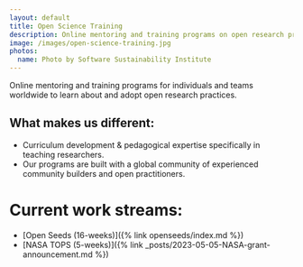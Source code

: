 ```yaml
---
layout: default
title: Open Science Training
description: Online mentoring and training programs on open research practices.
image: /images/open-science-training.jpg
photos:
  name: Photo by Software Sustainability Institute
---
```


<!-- <h1><figure class="image is-32x32"><img src="{% link images/three-pillars-icons/open-science-training-icon.png %}"></figure>Open Science Training</h1> -->

Online mentoring and training programs for individuals and teams worldwide to learn about and adopt open research practices.

## What makes us different:
- Curriculum development & pedagogical expertise specifically in teaching researchers.
- Our programs are built with a global community of experienced community builders and open practitioners.

# Current work streams:
- [Open Seeds (16-weeks)]({% link openseeds/index.md %})
- [NASA TOPS (5-weeks)]({% link _posts/2023-05-05-NASA-grant-announcement.md %})